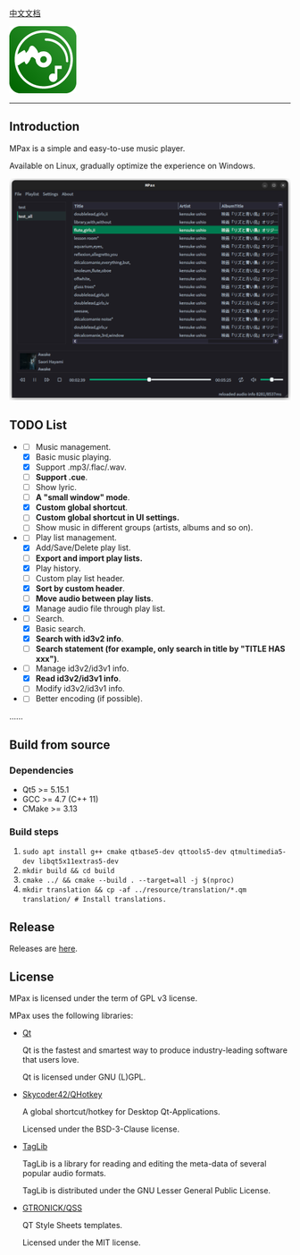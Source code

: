 [中文文档](./docs/README_zh_CN.md)

![MPax](./docs/images/MPax@4x.png)

---

## Introduction

MPax is a simple and easy-to-use music player.

Available on Linux, gradually optimize the experience on Windows.

![UI](./docs/images/ui_02.png)

## TODO List

* * [ ] Music management.
  * [x] Basic music playing.
  * [x] Support .mp3/.flac/.wav.
  * [ ] **Support .cue**.
  * [ ] Show lyric.
  * [ ] **A "small window" mode**.
  * [x] **Custom global shortcut**.
  * [ ] **Custom global shortcut in UI settings.**
  * [ ] Show music in different groups (artists, albums and so on).
* - [ ] Play list management.
  - [x] Add/Save/Delete play list.
  - [ ] **Export and import play lists.**
  - [x] Play history.
  - [ ] Custom play list header.
  - [x] **Sort by custom header**.
  - [ ] **Move audio between play lists**.
  - [x] Manage audio file through play list.
* - [ ] Search.
  - [x] Basic search.
  - [x] **Search with id3v2 info**.
  - [ ] **Search statement (for example, only search in title by "TITLE HAS xxx")**.
* - [ ] Manage id3v2/id3v1 info.
  - [x] **Read id3v2/id3v1 info**.
  - [ ] Modify id3v2/id3v1 info.
* - [ ] Better encoding (if possible).

......

## Build from source

### Dependencies

* Qt5 >= 5.15.1
* GCC >= 4.7 (C++ 11)
* CMake >= 3.13

### Build steps

1. ``sudo apt install g++ cmake qtbase5-dev qttools5-dev qtmultimedia5-dev libqt5x11extras5-dev``
2. ``mkdir build && cd build``
3. ``cmake ../ && cmake --build . --target=all -j $(nproc)``
4. ``mkdir translation && cp -af ../resource/translation/*.qm translation/ # Install translations.``

## Release

Releases are [here](https://github.com/realth000/MPax/releases).

## License

MPax is licensed under the term of GPL v3 license.

MPax uses the following libraries:

* [Qt](https://www.qt.io)

  Qt is the fastest and smartest way to produce industry-leading software that users love.

  Qt is licensed under GNU (L)GPL.

* [Skycoder42/QHotkey](https://github.com/Skycoder42/QHotkey)

  A global shortcut/hotkey for Desktop Qt-Applications.

  Licensed under the BSD-3-Clause license.

* [TagLib](https://taglib.org/)

  TagLib is a library for reading and editing the meta-data of several popular audio formats.

  TagLib is distributed under the GNU Lesser General Public License.

* [GTRONICK/QSS](https://github.com/GTRONICK/QSS)

  QT Style Sheets templates.

  Licensed under the MIT license.
